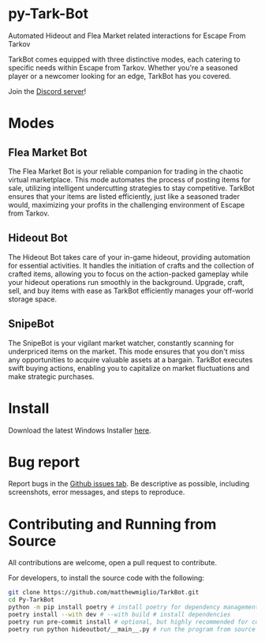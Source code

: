 # py-Tark-Bot

Automated Hideout and Flea Market related interactions for Escape From Tarkov

TarkBot comes equipped with three distinctive modes, each catering to specific needs within Escape from Tarkov. Whether you're a seasoned player or a newcomer looking for an edge, TarkBot has you covered.

Join the [Discord server](https://discord.gg/Cf8fXtayXA)!

# Modes
## Flea Market Bot
The Flea Market Bot is your reliable companion for trading in the chaotic virtual marketplace. This mode automates the process of posting items for sale, utilizing intelligent undercutting strategies to stay competitive. TarkBot ensures that your items are listed efficiently, just like a seasoned trader would, maximizing your profits in the challenging environment of Escape from Tarkov.

## Hideout Bot
The Hideout Bot takes care of your in-game hideout, providing automation for essential activities. It handles the initiation of crafts and the collection of crafted items, allowing you to focus on the action-packed gameplay while your hideout operations run smoothly in the background. Upgrade, craft, sell, and buy items with ease as TarkBot efficiently manages your off-world storage space.

## SnipeBot
The SnipeBot is your vigilant market watcher, constantly scanning for underpriced items on the market. This mode ensures that you don't miss any opportunities to acquire valuable assets at a bargain. TarkBot executes swift buying actions, enabling you to capitalize on market fluctuations and make strategic purchases.



# Install

Download the latest Windows Installer [here](https://github.com/matthewmiglio/Py-Tark-Hideout-Bot/releases/latest).

# Bug report

Report bugs in the [Github issues tab](https://github.com/matthewmiglio/Py-Tark-Hideout-Bot/issues). Be descriptive as possible, including screenshots, error messages, and steps to reproduce.

# Contributing and Running from Source

All contributions are welcome, open a pull request to contribute.

For developers, to install the source code with the following:

```bash
git clone https://github.com/matthewmiglio/TarkBot.git
cd Py-TarkBot
python -m pip install poetry # install poetry for dependency management if you don't have it
poetry install --with dev # --with build # install dependencies
poetry run pre-commit install # optional, but highly recommended for contributing
poetry run python hideoutbot/__main__.py # run the program from source
```
